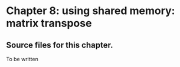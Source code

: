 # Chapter 8: using shared memory: matrix transpose

## Source files for this chapter.

To be written

